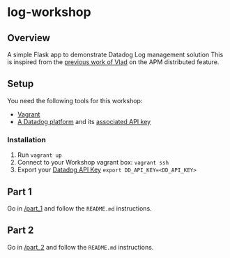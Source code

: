 # log-workshop
## Overview 

A simple Flask app to demonstrate Datadog Log management solution
This is inspired from the [previous work of Vlad][4] on the APM distributed feature.

## Setup

You need the following tools for this workshop:

* [Vagrant][1]
* [A Datadog platform][2] and its [associated API key][3]

### Installation

1. Run `vagrant up`
2. Connect to your Workshop vagrant box: `vagrant ssh`
3. Export your [Datadog API Key][3] `export DD_API_KEY=<DD_API_KEY>`

## Part 1

Go in [/part_1](/part_1) and follow the `README.md` instructions.

## Part 2

Go in [/part_2](/part_2) and follow the `README.md` instructions.

[1]: https://www.vagrantup.com/downloads.html
[2]: https://app.datadoghq.com/
[3]: https://app.datadoghq.com/account/settings#api
[4]: https://github.com/vlad-mh/pyconuk-2017
[5]: https://docs.datadoghq.com/logs/log_collection/
[6]: https://app.datadoghq.com/logs
[7]: https://docs.datadoghq.com/logs/processing/